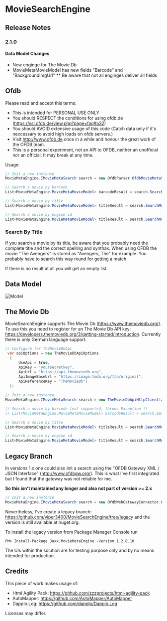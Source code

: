 # MovieSearchEngine

## Release Notes

### 2.1.0
#### Data Model Changes
* New enginge for The Movie Db
* MovieMetaMovieModel has new fields "Barcode" and "BackgroundImgUrl"
** Be aware that not all enginges deliver all fields

## Ofdb

Please read and accept this terms:

* This is intended for PERSONAL USE ONLY
* You should RESPECT the conditions for using ofdb.de (https://ssl.ofdb.de/view.php?page=faq#a32)
* You should AVOID extensive usage of this code (Catch data only if it's neccessary to avoid high loads on ofdb servers.)
* Visit http://www.ofdb.de once in a while and honour the great work of the OFDB team.
* This is a personal experiment, not an API to OFDB, neither an unofficial nor an official. It may break at any time.

Usage:

```csharp
// Init a new instance
MovieMetaEngine.IMovieMetaSearch search = new OfdbParser.OfdbMovieMetaSearch();

// Search a movie by barcode
List<MovieMetaEngine.MovieMetaMovieModel> barcodeResult = search.SearchMovieByBarcode("EANBarcode");

// Search a movie by title
List<MovieMetaEngine.MovieMetaMovieModel> titleResult = search.SearchMovieByTitle("MovieTitle");

// Search a movie by engine id
List<MovieMetaEngine.MovieMetaMovieModel> titleResult = search.SearchMovieByEngineId("EngineId");
```
### Search By Title

If you search a movie by its title, be aware that you probably need the complete title and the correct spelling and synthax.
When using OFDB the movie "The Avengers" is stored as "Avengers, The" for example. 
You probably have to search this way round for getting a match.

If there is no result at all you will get an empty list.

## Data Model

![Model](https://github.com/viper3400/MovieSearchEngine/blob/master/ClassDiagram.png "Model")

## The Movie Db
MovieSearchEngine supports The Movie Db (https://www.themoviedb.org/). To use this you need to register for an The Movie Db API key: https://developers.themoviedb.org/3/getting-started/introduction. Currently there is only German language support.

```csharp
// Configure for TheMovieDbApi
 var apiOptions = new TheMovieDbApiOptions
  {
      UseApi = true,
      ApiKey = "yoursecretkey",
      ApiUrl = "https://api.themoviedb.org",
      ApiImageBaseUrl = "https://image.tmdb.org/t/p/original",
      ApiReferenceKey = "TheMovieDb")
  };
            
// Init a new instance
MovieMetaEngine.IMovieMetaSearch search = new TheMovieDbApiHttpClient(apiOptions);

// Search a movie by barcode (not supported, throws Exception !)
// List<MovieMetaEngine.MovieMetaMovieModel> barcodeResult = search.SearchMovieByBarcode("EANBarcode");

// Search a movie by title
List<MovieMetaEngine.MovieMetaMovieModel> titleResult = search.SearchMovieByTitle("MovieTitle");

// Search a movie by engine id
List<MovieMetaEngine.MovieMetaMovieModel> titleResult = search.SearchMovieByEngineId("EngineId");
```

## Legacy Branch

In versions 1.x one could also init a search using the "OFDB Gateway XML / JSON Interface" (http://www.ofdbgw.org/). 
This is what I've first integrated but I found that the gateway was not reliable for me.

**So this isn't maintained any longer and also not part of version >= 2.x**

```csharp
// Init a new instance
MovieMetaEngine.IMovieMetaSearch search = new OfdbWebGatewayConnector.OfdbWgMovieMetaSearch();
```

Nevertheless, I've create a legacy branch: https://github.com/viper3400/MovieSearchEngine/tree/legacy and the version is still available at nuget.org.

To install the legacy version from Package Manager Console run 

```
PM> Install-Package Jaxx.MovieMetaEngine -Version 1.2.0.10
```

The UIs within the solution are for testing purpose only and by no means intended for production.

## Credits

This piece of work makes usage of:
* Html Agility Pack: https://github.com/zzzprojects/html-agility-pack
* AutoMapper: https://github.com/AutoMapper/AutoMapper
* Dapplo.Log: https://github.com/dapplo/Dapplo.Log

Licenses may differ.
